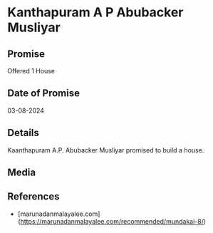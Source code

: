 # Kanthapuram A P Abubacker Musliyar

## Promise

Offered 1 House

## Date of Promise

03-08-2024

## Details

Kaanthapuram A.P. Abubacker Musliyar promised to build a house.

## Media

## References

- [marunadanmalayalee.com] (https://marunadanmalayalee.com/recommended/mundakai-8/)
